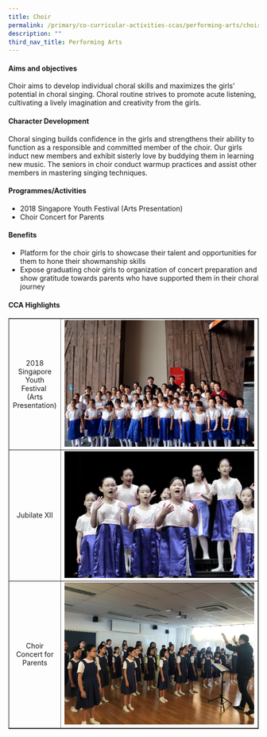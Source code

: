 ```yaml
---
title: Choir
permalink: /primary/co-curricular-activities-ccas/performing-arts/choir/
description: ""
third_nav_title: Performing Arts
---
```

<h4><strong>Aims and objectives</strong></h4>
<p>Choir aims to develop individual choral skills and maximizes the girls&rsquo; potential in choral singing. Choral routine strives to promote acute listening, cultivating a lively imagination and creativity from the girls.</p>
<h4><strong>Character Development</strong></h4>
<p>Choral singing builds confidence in the girls and strengthens their ability to function as a responsible and committed member of the choir. Our girls induct new members and exhibit sisterly love by buddying them in learning new music. The seniors in choir conduct warmup practices and assist other members in mastering singing techniques.</p>
<h4><strong>Programmes/Activities</strong></h4>
<ul>
<li>2018 Singapore Youth Festival (Arts Presentation)</li>
<li>Choir Concert for Parents</li>
</ul>
<h4><strong>Benefits</strong></h4>
<ul>
<li>Platform for the choir girls to showcase their talent and opportunities for them to hone their showmanship skills</li>
<li>Expose graduating choir girls to organization of concert preparation and show gratitude towards parents who have supported them in their choral journey</li>
</ul>
<h4><strong>CCA Highlights</strong></h4>
<table style="border-collapse: collapse; width: 100%;" border="1">
<tbody>
<tr>
<td style="width: 18%; text-align: center;">2018 Singapore Youth Festival&nbsp;<br />(Arts Presentation)</td>
<td style="width: 82%;"><img src="/images/cho1.jpg"></td>
</tr>
<tr>
<td style="width: 18%; text-align: center;">Jubilate XII</td>
<td style="width: 82%;"><img src="/images/cho2.jpg"></td>
</tr>
<tr>
<td style="width: 18%; text-align: center;">Choir Concert for Parents</td>
<td style="width: 82%;"><img src="/images/cho3.jpg"></td>
</tr>
</tbody>
</table>
